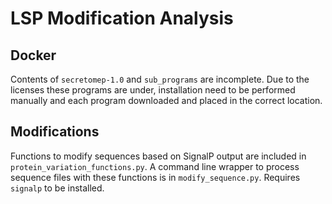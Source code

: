# LSP Modification Analysis

## Docker

Contents of `secretomep-1.0` and `sub_programs` are incomplete. Due to the licenses these programs are under, installation need to be performed manually and each program downloaded and placed in the correct location.

## Modifications

Functions to modify sequences based on SignalP output are included in `protein_variation_functions.py`. A command line wrapper to process sequence files with these functions is in `modify_sequence.py`. Requires `signalp` to be installed.
